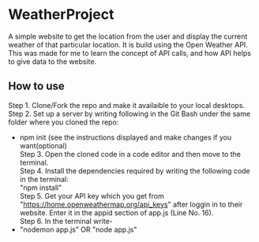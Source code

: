 # WeatherProject
A simple website to get the location from the user and display the current weather of that particular location. It is build using the Open Weather API. This was made for me to learn the concept of API calls, and how API helps to give data to the website. 


## How to use
Step 1. Clone/Fork the repo and make it availaible to your local desktops.<br /> 
Step 2. Set up a server by writing following in the Git Bash under the same folder where you cloned the repo:<br />
- npm init (see the instructions displayed and make changes if you want(optional)<br>
Step 3. Open the cloned code in a code editor and then move to the terminal. <br />
Step 4. Install the dependencies required by writing the following code in the terminal: <br />
"npm  install" <br />
Step 5. Get your API key which you get from "https://home.openweathermap.org/api_keys" after loggin in to their website. Enter it in the appid section of app.js (Line No. 16).  <br />
Step 6. In the terminal write-  <br />
- "nodemon app.js" OR "node app.js"
